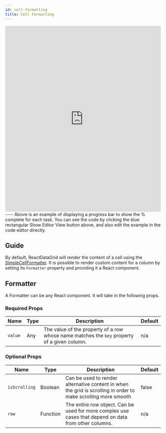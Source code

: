 ```yaml
---
id: cell-formatting
title: Cell Formatting
---
```

<iframe src="https://codesandbox.io/embed/18280n8r5q?autoresize=1&hidenavigation=1&view=preview" style="width:100%; height:600px; border:0; border-radius: 4px; " sandbox="allow-modals allow-forms allow-popups allow-scripts allow-same-origin"></iframe>
----
Above is an example of displaying a progress bar to show the % complete for each task.
You can see the code by clicking the blue rectangular Show Editor View button above, and also edit the example in the code editor directly.

Guide
-----
By default, ReactDataGrid will render the content of a cell using the [SimpleCellFormatter](https://github.com/adazzle/react-data-grid/blob/master/packages/react-data-grid/src/formatters/SimpleCellFormatter.js). It is possible to render custom content for a column by setting its `Formatter` property and providing it a React component.

## Formatter
A Formatter can be any React component. It will take in the following props.

### Required Props
Name | Type | Description | Default
--------- | ---- | ----------- | ----------
`value`| Any | The value of the property of a row whose name matches the `key` property of a given column. | n/a

### Optional Props
Name | Type | Description | Default
--------- | ---- | ----------- | ----------
`isScrolling`| Boolean | Can be used to render alternative content in when the grid is scrolling in order to make scrolling more smooth | false
`row`| Function|  The entire row object. Can be used for more complex use cases that depend on data from other columns. | n/a
